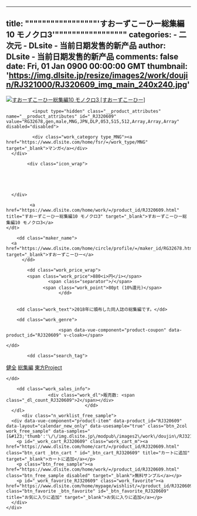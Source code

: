 
---
title: """""""""""""""""'すおーずこーひー総集編10 モノクロ3'"""""""""""""""""
categories: 
    - 二次元
    - DLsite - 当前日期发售的新产品
author: DLsite - 当前日期发售的新产品
comments: false
date: Fri, 01 Jan 0900 00:00:00 GMT
thumbnail: 'https://img.dlsite.jp/resize/images2/work/doujin/RJ321000/RJ320609_img_main_240x240.jpg'
---

<div>   
<div class="work_thumb">
        <a href="https://www.dlsite.com/home/work/=/product_id/RJ320609.html" id="_link_RJ320609" class="work_thumb_inner" data-vue-component="thumb-img-popup" target="_blank">
                  <img class="lazy" alt="すおーずこーひー総集編10 モノクロ3 [すおーずこーひー]" src="https://img.dlsite.jp/resize/images2/work/doujin/RJ321000/RJ320609_img_main_240x240.jpg" ref="popup_img" @mouseenter="showPopupImg" referrerpolicy="no-referrer">
                  <div v-cloak class="work_img_popover" :class="&#123; flip: is_flip &#125;">
        <img src="data:image/gif;base64,R0lGODlhAQABAGAAACH5BAEKAP8ALAAAAAABAAEAAAgEAP8FBAA7" :src="is_show ? '//img.dlsite.jp/modpub/images2/work/doujin/RJ321000/RJ320609_img_main.jpg' : 'data:image/gif;base64,R0lGODlhAQABAGAAACH5BAEKAP8ALAAAAAABAAEAAAgEAP8FBAA7'" alt="すおーずこーひー総集編10 モノクロ3 [すおーずこーひー]" referrerpolicy="no-referrer">
      </div>
          </a>

              <input type="hidden" class="__product_attributes" name="__product_attributes" id="_RJ320609" value="RG32678,gen,male,MNG,JPN,DLP,053,515,512,Array,Array,Array" disabled="disabled">
    
              <div class="work_category type_MNG"><a href="https://www.dlsite.com/home/fsr/=/work_type/MNG" target="_blank">マンガ</a></div>
      </div>
  <dl class="work_2col">
        <dt class="work_name">
            
            <div class="icon_wrap">
        

        

        
      </div>

             <a href="https://www.dlsite.com/home/work/=/product_id/RJ320609.html" title="すおーずこーひー総集編10 モノクロ3" target="_blank">すおーずこーひー総集編10 モノクロ3</a>
    </dt>

        <dd class="maker_name">
      <a href="https://www.dlsite.com/home/circle/profile/=/maker_id/RG32678.html" target="_blank">すおーずこーひー</a>
          </dd>

            <dd class="work_price_wrap">
            <span class="work_price">880<i>円</i></span>
                    <span class="separator">/</span>
                  <span class="work_point">80pt (10%還元)</span>
                        </dd>
    
        
        <dd class="work_text">2018年に頒布した同人誌の総集編です。</dd>

        <dd class="work_genre">
      
                        <span data-vue-component="product-coupon" data-product_id="RJ320609" v-cloak></span>
                    
    </dd>

            <dd class="search_tag">
      
<a href="https://www.dlsite.com/home/fsr/=/genre/053/from/work.genre" target="_blank">健全</a>
<a href="https://www.dlsite.com/home/fsr/=/genre/515/from/work.genre" target="_blank">総集編</a>
<a href="https://www.dlsite.com/home/fsr/=/genre/512/from/work.genre" target="_blank">東方Project</a>

    </dd>
    
        <dd class="work_sales_info">
                    <div class="work_dl">販売数: <span class="_dl_count_RJ320609">2</span></div>
                                  </dd>
      </dl>
          <div class="n_worklist_free_sample">
      <div data-vue-component="product-item" data-product_id="RJ320609" data-layout="calendar_new_only" data-usesample="true" class="btn_2col work_free_sample" data-samples="[&#123;'thumb':'\/\/img.dlsite.jp\/modpub\/images2\/work\/doujin\/RJ321000\/RJ320609_img_main.jpg','width':560,'height':420&#125;,&#123;'thumb':'\/\/img.dlsite.jp\/modpub\/images2\/work\/doujin\/RJ321000\/RJ320609_img_smp1.jpg','width':900,'height':1262&#125;,&#123;'thumb':'\/\/img.dlsite.jp\/modpub\/images2\/work\/doujin\/RJ321000\/RJ320609_img_smp2.jpg','width':900,'height':1262&#125;,&#123;'thumb':'\/\/img.dlsite.jp\/modpub\/images2\/work\/doujin\/RJ321000\/RJ320609_img_smp3.jpg','width':900,'height':1262&#125;,&#123;'thumb':'\/\/img.dlsite.jp\/modpub\/images2\/work\/doujin\/RJ321000\/RJ320609_img_smp4.jpg','width':900,'height':1262&#125;,&#123;'thumb':'\/\/img.dlsite.jp\/modpub\/images2\/work\/doujin\/RJ321000\/RJ320609_img_smp5.jpg','width':900,'height':1262&#125;,&#123;'thumb':'\/\/img.dlsite.jp\/modpub\/images2\/work\/doujin\/RJ321000\/RJ320609_img_smp6.jpg','width':900,'height':1262&#125;,&#123;'thumb':'\/\/img.dlsite.jp\/modpub\/images2\/work\/doujin\/RJ321000\/RJ320609_img_smp7.jpg','width':900,'height':1262&#125;]">
        <p id="_work_cart_RJ320609" class="work_cart_m"><a href="https://www.dlsite.com/home/cart/=/product_id/RJ320609.html" class="btn_cart _btn_cart " id="_btn_cart_RJ320609" title="カートに追加" target="_blank">カートに追加</a></p>
        <p class="btn_free_sample"><a href="https://www.dlsite.com/home/work/=/product_id/RJ320609.html" class="btn_free_sample disabled" target="_blank">無料サンプル</a></p>
        <p id="_work_favorite_RJ320609" class="work_favorite"><a href="https://www.dlsite.com/home/mypage/wishlist/=/product_id/RJ320609.html" class="btn_favorite _btn_favorite" id="_btn_favorite_RJ320609" title="お気に入りに追加" target="_blank">お気に入りに追加</a></p>
      </div>
    </div>
        
</div>
            